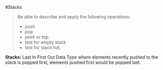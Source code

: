 #Stacks

>Be able to describe and apply the following
>operations:
>* push
>* pop
>* peek or top
>* test for empty stack
>* test for stack full.

**Stacks:** Last In First Out Data Type where elements recently pushed to the stack is popped first, elements pushed first would be popped last.
